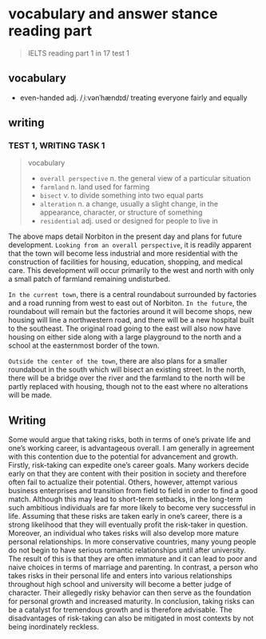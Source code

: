 # vocabulary and answer stance reading part
> IELTS reading part 1 in 17 test 1
## vocabulary
- even-handed adj. /ˌiːvənˈhændɪd/ treating everyone fairly and equally

## writing
### TEST 1, WRITING TASK 1
> vocabulary
> - `overall perspective` n. the general view of a particular situation
> - `farmland` n. land used for farming
> - `bisect` v. to divide something into two equal parts
> - `alteration` n. a change, usually a slight change, in the appearance, character, or structure of something
> - `residential` adj. used or designed for people to live in

The above maps detail Norbiton in the present day and plans for future development. `Looking from an overall perspective`, it is readily apparent that the town will become less industrial and more residential with the construction of facilities for housing, education, shopping, and medical care. This development will occur primarily to the west and north with only a small patch of farmland remaining undisturbed.

`In the current town`, there is a central roundabout surrounded by factories and a road running from west to east out of Norbiton. `In the future`, the roundabout will remain but the factories around it will become shops, new housing will line a northwestern road, and there will be a new hospital built to the southeast. The original road going to the east will also now have housing on either side along with a large playground to the north and a school at the easternmost border of the town.

`Outside the center of the town`, there are also plans for a smaller roundabout in the south which will bisect an existing street. In the north, there will be a bridge over the river and the farmland to the north will be partly replaced with housing, though not to the east where no alterations will be made.

## Writing
Some would argue that taking risks, both in terms of one’s private life and one’s working career, is advantageous overall. I am generally in agreement with this contention due to the potential for advancement and growth.
Firstly, risk-taking can expedite one’s career goals. Many workers decide early on that they are content with their position in society and therefore often fail to actualize their potential. Others, however, attempt various business enterprises and transition from field to field in order to find a good match. Although this may lead to short-term setbacks, in the long-term such ambitious individuals are far more likely to become very successful in life. Assuming that these risks are taken early in one’s career, there is a strong likelihood that they will eventually profit the risk-taker in question.
Moreover, an individual who takes risks will also develop more mature personal relationships. In more conservative countries, many young people do not begin to have serious romantic relationships until after university. The result of this is that they are often immature and it can lead to poor and naive choices in terms of marriage and parenting. In contrast, a person who takes risks in their personal life and enters into various relationships throughout high school and university will become a better judge of character. Their allegedly risky behavior can then serve as the foundation for personal growth and increased maturity.
In conclusion, taking risks can be a catalyst for tremendous growth and is therefore advisable. The disadvantages of risk-taking can also be mitigated in most contexts by not being inordinately reckless.